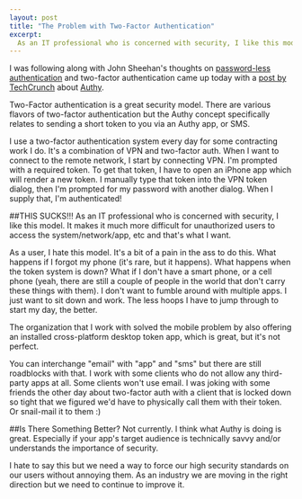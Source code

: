 ```yaml
---
layout: post
title: "The Problem with Two-Factor Authentication"
excerpt:
  As an IT professional who is concerned with security, I like this model. It makes it much more difficult for unauthorized users to access the system/network/app, etc and that's what I want. As a user, I hate this model!
---
```


I was following along with John Sheehan's thoughts on [password-less authentication](http://john-sheehan.com/post/28437774039/is-it-time-for-password-less-login) and two-factor authentication came up today with a [post by TechCrunch](http://techcrunch.com/2012/08/02/y-combinator-backed-startup-authy-wants-to-help-you-prevent-a-dropbox-style-security-snafu/) about [Authy](https://www.authy.com/).

Two-Factor authentication is a great security model. There are various flavors of two-factor authentication but the Authy concept specifically relates to sending a short token to you via an Authy app, or SMS.

I use a two-factor authentication system every day for some contracting work I do. It's a combination of VPN and two-factor auth. When I want to connect to the remote network, I start by connecting VPN. I'm prompted with a required token. To get that token, I have to open an iPhone app which will render a new token. I manually type that token into the VPN token dialog, then I'm prompted for my password with another dialog. When I supply that, I'm authenticated!

##THIS SUCKS!!!
As an IT professional who is concerned with security, I like this model. It makes it much more difficult for unauthorized users to access the system/network/app, etc and that's what I want.

As a user, I hate this model. It's a bit of a pain in the ass to do this. What happens if I forgot my phone (it's rare, but it happens). What happens when the token system is down? What if I don't have a smart phone, or a cell phone (yeah, there are still a couple of people in the world that don't carry these things with them). I don't want to fumble around with multiple apps. I just want to sit down and work. The less hoops I have to jump through to start my day, the better.

The organization that I work with solved the mobile problem by also offering an installed cross-platform desktop token app, which is great, but it's not perfect.

You can interchange "email" with "app" and "sms" but there are still roadblocks with that. I work with some clients who do not allow any third-party apps at all. Some clients won't use email. I was joking with some friends the other day about two-factor auth with a client that is locked down so tight that we figured we'd have to physically call them with their token. Or snail-mail it to them :)

##Is There Something Better?
Not currently. I think what Authy is doing is great. Especially if your app's target audience is technically savvy and/or understands the importance of security.

I hate to say this but we need a way to force our high security standards on our users without annoying them. As an industry we are moving in the right direction but we need to continue to improve it.